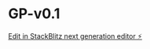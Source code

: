 # GP-v0.1

[Edit in StackBlitz next generation editor ⚡️](https://stackblitz.com/~/github.com/Izval/GP-v0.1)